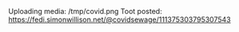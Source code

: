 Uploading media: /tmp/covid.png
Toot posted: https://fedi.simonwillison.net/@covidsewage/111375303795307543
